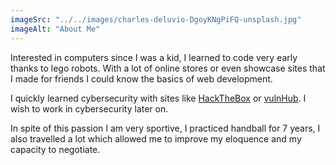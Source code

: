 ```yaml
---
imageSrc: "../../images/charles-deluvio-DgoyKNgPiFQ-unsplash.jpg"
imageAlt: "About Me"
---
```


Interested in computers since I was a kid, I learned to code very early thanks to lego robots. With a lot of online stores or even showcase sites that I made for friends I could know the basics of web development.

I quickly learned cybersecurity with sites like <a target="_blank" href="https://hackthebox.com">HackTheBox</a>
or <a target="_blank" href="https://vulnhub.com">vulnHub</a>. I wish to work in cybersecurity later on.

In spite of this passion I am very sportive, I practiced handball for 7 years, I also travelled a lot which allowed me to improve my eloquence and my capacity to negotiate.
